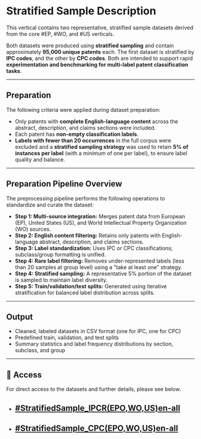 # Stratified Sample Description
This vertical contains two representative, stratified sample datasets derived from the core #EP, #WO, and #US verticals. 

Both datasets were produced using **stratified sampling** and contain approximately **95,000 unique patents** each. The first dataset is stratified by **IPC codes**, and the other by **CPC codes**. Both are intended to support rapid **experimentation and benchmarking for multi-label patent classification tasks**.

---

## Preparation 
The following criteria were applied during dataset preparation:
- Only patents with **complete English-language content** across the abstract, description, and claims sections were included.
- Each patent has **non-empty classification labels**.
- **Labels with fewer than 20 occurrences** in the full corpus were excluded and a **stratified sampling strategy** was used to retain **5% of instances per label** (with a minimum of one per label), to ensure label quality and balance.

---

## Preparation Pipeline Overview
The preprocessing pipeline performs the following operations to standardize and curate the dataset:
- **Step 1: Multi-source integration:** Merges patent data from European (EP), United States (US), and World Intellectual Property Organization (WO) sources.
- **Step 2: English content filtering:** Retains only patents with English-language abstract, description, and claims sections.
- **Step 3: Label standardization:** Uses IPC or CPC classifications; subclass/group formatting is unified.
- **Step 4: Rare label filtering:** Removes under-represented labels (less than 20 samples at group level) using a "take at least one" strategy.
- **Step 4: Stratified sampling:** A representative 5% portion of the dataset is sampled to maintain label diversity.
- **Step 5: Train/validation/test splits:** Generated using iterative stratification for balanced label distribution across splits.

---

## Output
- Cleaned, labeled datasets in CSV format (one for IPC, one for CPC)
- Predefined train, validation, and test splits
- Summary statistics and label frequency distributions by section, subclass, and group

---

## 🔗 Access

For direct access to the datasets and further details, please see below.

- ## [\#StratifiedSample_IPCR(EPO,WO,US)en-all](https://github.com/cs1msa/WPIplus/tree/main/Collection%20Verticals%20(subsets)/%23StratifiedSample(EPO%2CWO%2CUS)en-all%20-%20Created%20for%20Classification%20Tasks/%23StratifiedSample_IPCR(EPO%2CWO%2CUS)en-all)
- ## [\#StratifiedSample_CPC(EPO,WO,US)en-all](https://github.com/cs1msa/WPIplus/tree/main/Collection%20Verticals%20(subsets)/%23StratifiedSample(EPO%2CWO%2CUS)en-all%20-%20Created%20for%20Classification%20Tasks/%23StratifiedSample_CPC(EPO%2CWO%2CUS)en-all)

